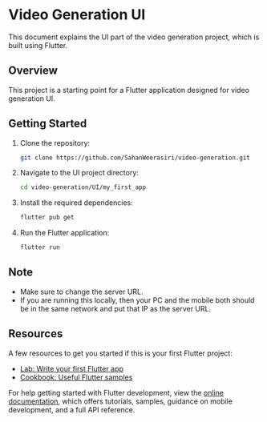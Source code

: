 # Video Generation UI

This document explains the UI part of the video generation project, which is built using Flutter.

## Overview
This project is a starting point for a Flutter application designed for video generation UI.

## Getting Started

1. Clone the repository:
   ```sh
   git clone https://github.com/SahanWeerasiri/video-generation.git
   ```
2. Navigate to the UI project directory:
   ```sh
   cd video-generation/UI/my_first_app
   ```
3. Install the required dependencies:
   ```sh
   flutter pub get
   ```
4. Run the Flutter application:
   ```sh
   flutter run
   ```

## Note

- Make sure to change the server URL.
- If you are running this locally, then your PC and the mobile both should be in the same network and put that IP as the server URL.

## Resources

A few resources to get you started if this is your first Flutter project:

- [Lab: Write your first Flutter app](https://docs.flutter.dev/get-started/codelab)
- [Cookbook: Useful Flutter samples](https://docs.flutter.dev/cookbook)

For help getting started with Flutter development, view the
[online documentation](https://docs.flutter.dev/), which offers tutorials,
samples, guidance on mobile development, and a full API reference.
